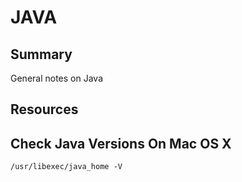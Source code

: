 # JAVA

## Summary

General notes on Java

## Resources

## Check Java Versions On Mac OS X

```console
/usr/libexec/java_home -V
```
